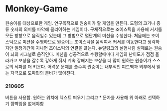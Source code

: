 # Monkey-Game
원숭이를 대상으로한 게임. 연구목적으로 원숭이가 할 게임을 만든다. 도형의 크기나 종류 숫자의 의미를 파악해 클리어하는 게임이다. 구체적으로는 조이스틱을 사용해 커서를 모든 방향으로 움직일수 있는데 그 방법으로 몇단계의 미션을 수행한다. 처음에는 조이스틱으로 미션을 수행하므로 원숭이는 조이스틱을 움직여서 커서를 이동한다고 생각하지만 일정기간이 지나면 조이스틱의 연결을 끊는다. 뉴럴링크의 실험처럼 실제로는 원숭이 뇌의 시그널로 움직인다. 미션을 성공적으로 수행할때마다 게임의 난이도가 점점 올라가고 보상을 갈수록 강하게 줘서 계속 강해지는 보상을 더 많이 원하는 원숭이가 스스로의 뇌파를 더 키운다. 어려운 문제를 풀수록 원숭이는 내부적인 피드백과 외부에서 얻는 자극으로 도파민의 분비가 많아진다.

### 210605
버튼을 사용함. 원하는 위치에 텍스트 띄우기 그리고 * 문자를 사용해 위 아래로 선택하기
깜빡임을 없애야함
